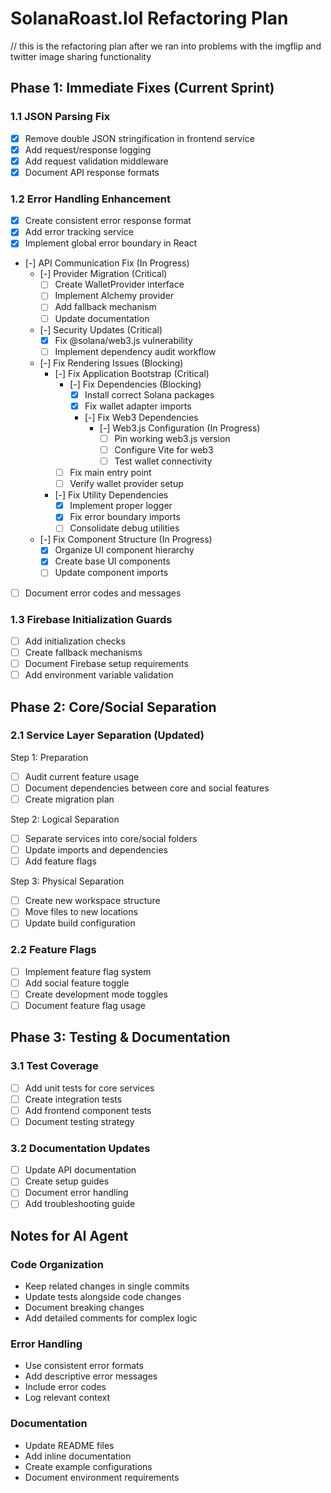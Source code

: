 # SolanaRoast.lol Refactoring Plan
// this is the refactoring plan after we ran into problems with the imgflip and twitter image sharing functionality

## Phase 1: Immediate Fixes (Current Sprint)

### 1.1 JSON Parsing Fix
- [x] Remove double JSON stringification in frontend service
- [x] Add request/response logging
- [x] Add request validation middleware
- [x] Document API response formats

### 1.2 Error Handling Enhancement
- [x] Create consistent error response format
- [x] Add error tracking service
- [x] Implement global error boundary in React
- [-] API Communication Fix (In Progress)
    - [-] Provider Migration (Critical)
        - [ ] Create WalletProvider interface
        - [ ] Implement Alchemy provider
        - [ ] Add fallback mechanism
        - [ ] Update documentation
    - [-] Security Updates (Critical)
        - [x] Fix @solana/web3.js vulnerability
        - [ ] Implement dependency audit workflow
    - [-] Fix Rendering Issues (Blocking)
        - [-] Fix Application Bootstrap (Critical)
            - [-] Fix Dependencies (Blocking)
                - [x] Install correct Solana packages
                - [x] Fix wallet adapter imports
                - [-] Fix Web3 Dependencies
                    - [-] Web3.js Configuration (In Progress)
                        - [ ] Pin working web3.js version
                        - [ ] Configure Vite for web3
                        - [ ] Test wallet connectivity
            - [ ] Fix main entry point
            - [ ] Verify wallet provider setup
        - [-] Fix Utility Dependencies
            - [x] Implement proper logger
            - [x] Fix error boundary imports
            - [ ] Consolidate debug utilities
    - [-] Fix Component Structure (In Progress)
        - [x] Organize UI component hierarchy
        - [x] Create base UI components
        - [ ] Update component imports
- [ ] Document error codes and messages

### 1.3 Firebase Initialization Guards
- [ ] Add initialization checks
- [ ] Create fallback mechanisms
- [ ] Document Firebase setup requirements
- [ ] Add environment variable validation

## Phase 2: Core/Social Separation

### 2.1 Service Layer Separation (Updated)
Step 1: Preparation
- [ ] Audit current feature usage
- [ ] Document dependencies between core and social features
- [ ] Create migration plan

Step 2: Logical Separation
- [ ] Separate services into core/social folders
- [ ] Update imports and dependencies
- [ ] Add feature flags

Step 3: Physical Separation
- [ ] Create new workspace structure
- [ ] Move files to new locations
- [ ] Update build configuration

### 2.2 Feature Flags
- [ ] Implement feature flag system
- [ ] Add social feature toggle
- [ ] Create development mode toggles
- [ ] Document feature flag usage

## Phase 3: Testing & Documentation

### 3.1 Test Coverage
- [ ] Add unit tests for core services
- [ ] Create integration tests
- [ ] Add frontend component tests
- [ ] Document testing strategy

### 3.2 Documentation Updates
- [ ] Update API documentation
- [ ] Create setup guides
- [ ] Document error handling
- [ ] Add troubleshooting guide

## Notes for AI Agent

### Code Organization
- Keep related changes in single commits
- Update tests alongside code changes
- Document breaking changes
- Add detailed comments for complex logic

### Error Handling
- Use consistent error formats
- Add descriptive error messages
- Include error codes
- Log relevant context

### Documentation
- Update README files
- Add inline documentation
- Create example configurations
- Document environment requirements 